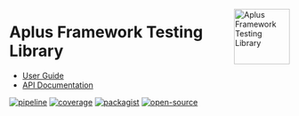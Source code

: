 <a href="https://gitlab.com/aplus-framework/libraries/testing"><img src="https://gitlab.com/aplus-framework/libraries/testing/-/raw/master/guide/image.png" alt="Aplus Framework Testing Library" align="right" width="100"></a>

# Aplus Framework Testing Library

- [User Guide](https://docs.aplus-framework.com/guides/libraries/testing/index.html)
- [API Documentation](https://docs.aplus-framework.com/packages/testing.html)

[![pipeline](https://gitlab.com/aplus-framework/libraries/testing/badges/master/pipeline.svg)](https://gitlab.com/aplus-framework/libraries/testing/-/pipelines?scope=branches)
[![coverage](https://gitlab.com/aplus-framework/libraries/testing/badges/master/coverage.svg?job=test:php)](https://aplus-framework.gitlab.io/libraries/testing/coverage/)
[![packagist](https://img.shields.io/packagist/v/aplus/testing)](https://packagist.org/packages/aplus/testing)
[![open-source](https://img.shields.io/badge/open--source-donate-magenta)](https://www.paypal.com/donate/?hosted_button_id=NGBNW5PY4VSJ4)
